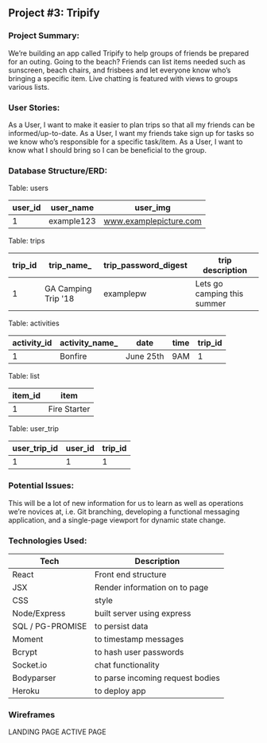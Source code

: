 ## Project #3: Tripify

### Project Summary:
We’re building an app called Tripify to help groups of friends be prepared for an outing. Going to the beach? Friends can list items needed such as sunscreen, beach chairs, and frisbees and let everyone know who’s bringing a specific item. Live chatting is featured with views to groups various lists.

### User Stories:
As a User, I want to make it easier to plan trips so that all my friends can be informed/up-to-date.
As a User, I want my friends take sign up for tasks so we know who’s responsible for a specific task/item.
As a User, I want to know what I should bring so I can be beneficial to the group.

### Database Structure/ERD:

Table: users

user_id | user_name | user_img
--- | --- | ---
1 | example123 | www.examplepicture.com

Table: trips

trip_id | trip_name_ | trip_password_digest | trip description
--- | --- | --- | ---
1 | GA Camping Trip '18 | examplepw | Lets go camping this summer

Table: activities

activity_id | activity_name_ | date | time | trip_id
--- | --- | --- | --- | ---
1 | Bonfire | June 25th | 9AM | 1

Table: list

item_id | item 
--- | --- 
1 | Fire Starter 

Table: user_trip

user_trip_id | user_id | trip_id
--- | --- | ---
1 | 1 | 1

### Potential Issues:

This will be a lot of new information for us to learn as well as operations we’re novices at, i.e. Git branching, developing a functional messaging application, and a single-page viewport for dynamic state change.

### Technologies Used:

Tech | Description
--- | --- 
React | Front end structure
JSX | Render information on to page
CSS | style
Node/Express | built server using express
SQL / PG-PROMISE | to persist data
Moment | to timestamp messages
Bcrypt | to hash user passwords
Socket.io | chat functionality
Bodyparser | to parse incoming request bodies
Heroku | to deploy app

### Wireframes

LANDING PAGE
ACTIVE PAGE




